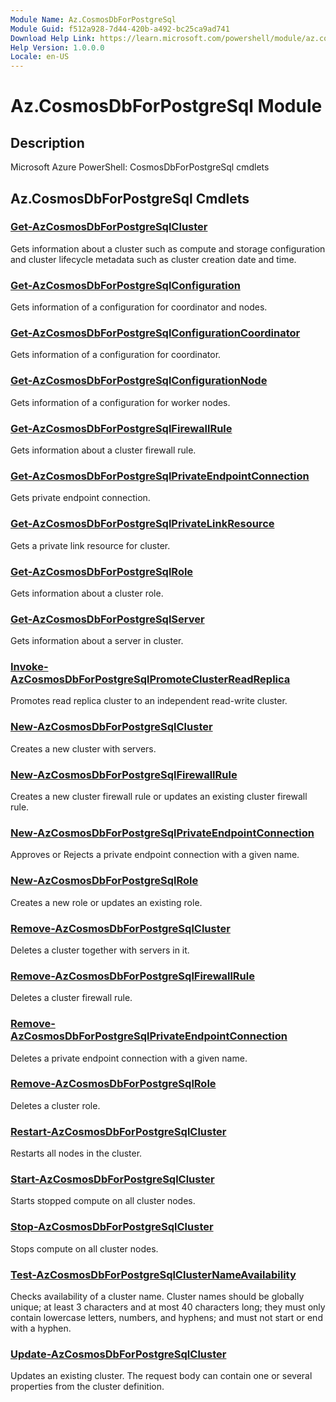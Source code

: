 ```yaml
---
Module Name: Az.CosmosDbForPostgreSql
Module Guid: f512a928-7d44-420b-a492-bc25ca9ad741
Download Help Link: https://learn.microsoft.com/powershell/module/az.cosmosdbforpostgresql
Help Version: 1.0.0.0
Locale: en-US
---
```


# Az.CosmosDbForPostgreSql Module
## Description
Microsoft Azure PowerShell: CosmosDbForPostgreSql cmdlets

## Az.CosmosDbForPostgreSql Cmdlets
### [Get-AzCosmosDbForPostgreSqlCluster](Get-AzCosmosDbForPostgreSqlCluster.md)
Gets information about a cluster such as compute and storage configuration and cluster lifecycle metadata such as cluster creation date and time.

### [Get-AzCosmosDbForPostgreSqlConfiguration](Get-AzCosmosDbForPostgreSqlConfiguration.md)
Gets information of a configuration for coordinator and nodes.

### [Get-AzCosmosDbForPostgreSqlConfigurationCoordinator](Get-AzCosmosDbForPostgreSqlConfigurationCoordinator.md)
Gets information of a configuration for coordinator.

### [Get-AzCosmosDbForPostgreSqlConfigurationNode](Get-AzCosmosDbForPostgreSqlConfigurationNode.md)
Gets information of a configuration for worker nodes.

### [Get-AzCosmosDbForPostgreSqlFirewallRule](Get-AzCosmosDbForPostgreSqlFirewallRule.md)
Gets information about a cluster firewall rule.

### [Get-AzCosmosDbForPostgreSqlPrivateEndpointConnection](Get-AzCosmosDbForPostgreSqlPrivateEndpointConnection.md)
Gets private endpoint connection.

### [Get-AzCosmosDbForPostgreSqlPrivateLinkResource](Get-AzCosmosDbForPostgreSqlPrivateLinkResource.md)
Gets a private link resource for cluster.

### [Get-AzCosmosDbForPostgreSqlRole](Get-AzCosmosDbForPostgreSqlRole.md)
Gets information about a cluster role.

### [Get-AzCosmosDbForPostgreSqlServer](Get-AzCosmosDbForPostgreSqlServer.md)
Gets information about a server in cluster.

### [Invoke-AzCosmosDbForPostgreSqlPromoteClusterReadReplica](Invoke-AzCosmosDbForPostgreSqlPromoteClusterReadReplica.md)
Promotes read replica cluster to an independent read-write cluster.

### [New-AzCosmosDbForPostgreSqlCluster](New-AzCosmosDbForPostgreSqlCluster.md)
Creates a new cluster with servers.

### [New-AzCosmosDbForPostgreSqlFirewallRule](New-AzCosmosDbForPostgreSqlFirewallRule.md)
Creates a new cluster firewall rule or updates an existing cluster firewall rule.

### [New-AzCosmosDbForPostgreSqlPrivateEndpointConnection](New-AzCosmosDbForPostgreSqlPrivateEndpointConnection.md)
Approves or Rejects a private endpoint connection with a given name.

### [New-AzCosmosDbForPostgreSqlRole](New-AzCosmosDbForPostgreSqlRole.md)
Creates a new role or updates an existing role.

### [Remove-AzCosmosDbForPostgreSqlCluster](Remove-AzCosmosDbForPostgreSqlCluster.md)
Deletes a cluster together with servers in it.

### [Remove-AzCosmosDbForPostgreSqlFirewallRule](Remove-AzCosmosDbForPostgreSqlFirewallRule.md)
Deletes a cluster firewall rule.

### [Remove-AzCosmosDbForPostgreSqlPrivateEndpointConnection](Remove-AzCosmosDbForPostgreSqlPrivateEndpointConnection.md)
Deletes a private endpoint connection with a given name.

### [Remove-AzCosmosDbForPostgreSqlRole](Remove-AzCosmosDbForPostgreSqlRole.md)
Deletes a cluster role.

### [Restart-AzCosmosDbForPostgreSqlCluster](Restart-AzCosmosDbForPostgreSqlCluster.md)
Restarts all nodes in the cluster.

### [Start-AzCosmosDbForPostgreSqlCluster](Start-AzCosmosDbForPostgreSqlCluster.md)
Starts stopped compute on all cluster nodes.

### [Stop-AzCosmosDbForPostgreSqlCluster](Stop-AzCosmosDbForPostgreSqlCluster.md)
Stops compute on all cluster nodes.

### [Test-AzCosmosDbForPostgreSqlClusterNameAvailability](Test-AzCosmosDbForPostgreSqlClusterNameAvailability.md)
Checks availability of a cluster name.
Cluster names should be globally unique; at least 3 characters and at most 40 characters long; they must only contain lowercase letters, numbers, and hyphens; and must not start or end with a hyphen.

### [Update-AzCosmosDbForPostgreSqlCluster](Update-AzCosmosDbForPostgreSqlCluster.md)
Updates an existing cluster.
The request body can contain one or several properties from the cluster definition.

